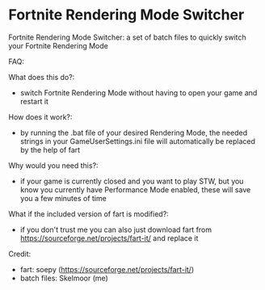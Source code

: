 # Fortnite Rendering Mode Switcher

Fortnite Rendering Mode Switcher: a set of batch files to quickly switch your Fortnite Rendering Mode

FAQ:

What does this do?:
- switch Fortnite Rendering Mode without having to open your game and restart it

How does it work?:
- by running the .bat file of your desired Rendering Mode, the needed strings in your GameUserSettings.ini file
   will automatically be replaced by the help of fart

Why would you need this?:
- if your game is currently closed and you want to play STW, but you know you currently have Performance Mode enabled, these will save you a few minutes of time

What if the included version of fart is modified?:
- if you don't trust me you can also just download fart from https://sourceforge.net/projects/fart-it/ and replace it

Credit:
- fart: soepy (https://sourceforge.net/projects/fart-it/)
- batch files: Skelmoor (me)

